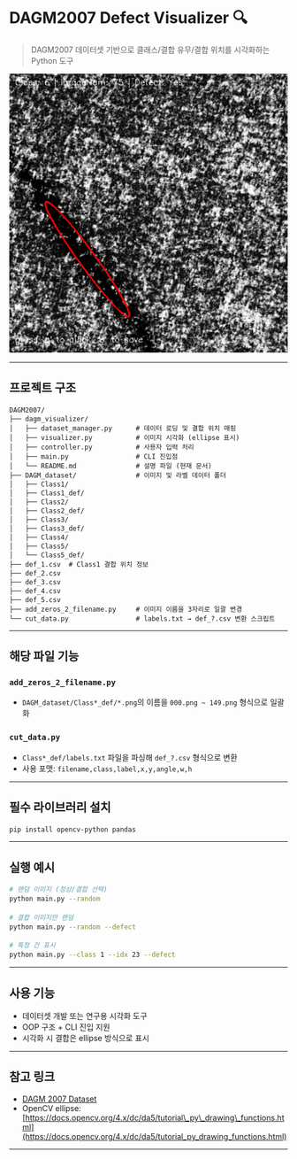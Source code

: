 # DAGM2007 Defect Visualizer 🔍

> DAGM2007 데이터셋 기반으로 클래스/결합 유무/결합 위치를 시각화하는 Python 도구

![Visualizer Example](./example_image.png)

---

## 프로젝트 구조

```
DAGM2007/
├── dagm_visualizer/
│   ├── dataset_manager.py      # 데이터 로딩 및 결합 위치 매핑
│   ├── visualizer.py           # 이미지 시각화 (ellipse 표시)
│   ├── controller.py           # 사용자 입력 처리
│   ├── main.py                 # CLI 진입점
│   └── README.md               # 설명 파일 (현재 문서)
├── DAGM_dataset/               # 이미지 및 라벨 데이터 폴더
│   ├── Class1/
│   ├── Class1_def/
│   ├── Class2/
│   ├── Class2_def/
│   ├── Class3/
│   ├── Class3_def/
│   ├── Class4/
│   ├── Class5/
│   └── Class5_def/
├── def_1.csv  # Class1 결합 위치 정보
├── def_2.csv
├── def_3.csv
├── def_4.csv
├── def_5.csv
├── add_zeros_2_filename.py     # 이미지 이름을 3자리로 일괄 변경
└── cut_data.py                 # labels.txt → def_?.csv 변환 스크립트
```

---

## 해당 파일 기능

### `add_zeros_2_filename.py`

* `DAGM_dataset/Class*_def/*.png`의 이름을 `000.png ~ 149.png` 형식으로 일괄화

### `cut_data.py`

* `Class*_def/labels.txt` 파일을 파싱해 `def_?.csv` 형식으로 변환
* 사용 포맷: `filename,class,label,x,y,angle,w,h`

---

## 필수 라이브러리 설치

```bash
pip install opencv-python pandas
```

---

## 실행 예시

```bash
# 랜덤 이미지 (정상/결합 선택)
python main.py --random

# 결합 이미지만 랜덤
python main.py --random --defect

# 특정 건 표시
python main.py --class 1 --idx 23 --defect
```

---

## 사용 기능

* 데이터셋 개발 또는 연구용 시각화 도구
* OOP 구조 + CLI 진입 지원
* 시각화 시 결합은 ellipse 방식으로 표시

---

## 참고 링크

* [DAGM 2007 Dataset](https://hci.iwr.uni-heidelberg.de/content/dagm2007-dataset)
* OpenCV ellipse: [https://docs.opencv.org/4.x/dc/da5/tutorial\_py\_drawing\_functions.html](https://docs.opencv.org/4.x/dc/da5/tutorial_py_drawing_functions.html)

---

